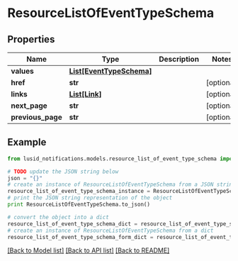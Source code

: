 # ResourceListOfEventTypeSchema


## Properties
Name | Type | Description | Notes
------------ | ------------- | ------------- | -------------
**values** | [**List[EventTypeSchema]**](EventTypeSchema.md) |  | 
**href** | **str** |  | [optional] 
**links** | [**List[Link]**](Link.md) |  | [optional] 
**next_page** | **str** |  | [optional] 
**previous_page** | **str** |  | [optional] 

## Example

```python
from lusid_notifications.models.resource_list_of_event_type_schema import ResourceListOfEventTypeSchema

# TODO update the JSON string below
json = "{}"
# create an instance of ResourceListOfEventTypeSchema from a JSON string
resource_list_of_event_type_schema_instance = ResourceListOfEventTypeSchema.from_json(json)
# print the JSON string representation of the object
print ResourceListOfEventTypeSchema.to_json()

# convert the object into a dict
resource_list_of_event_type_schema_dict = resource_list_of_event_type_schema_instance.to_dict()
# create an instance of ResourceListOfEventTypeSchema from a dict
resource_list_of_event_type_schema_form_dict = resource_list_of_event_type_schema.from_dict(resource_list_of_event_type_schema_dict)
```
[[Back to Model list]](../README.md#documentation-for-models) [[Back to API list]](../README.md#documentation-for-api-endpoints) [[Back to README]](../README.md)


